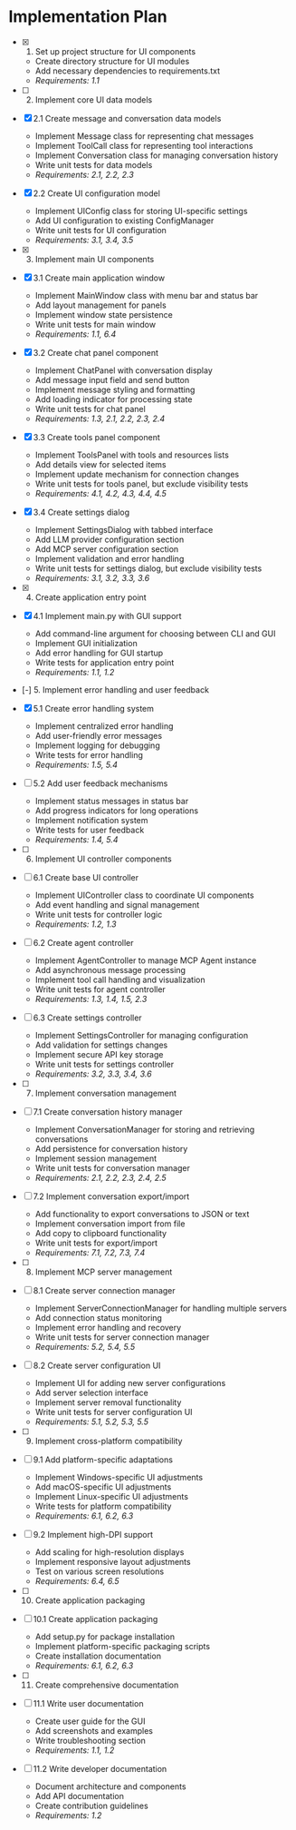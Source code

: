 # Implementation Plan

- [x] 1. Set up project structure for UI components
  - Create directory structure for UI modules
  - Add necessary dependencies to requirements.txt
  - _Requirements: 1.1_

- [ ] 2. Implement core UI data models
- [x] 2.1 Create message and conversation data models
  - Implement Message class for representing chat messages
  - Implement ToolCall class for representing tool interactions
  - Implement Conversation class for managing conversation history
  - Write unit tests for data models
  - _Requirements: 2.1, 2.2, 2.3_

- [x] 2.2 Create UI configuration model
  - Implement UIConfig class for storing UI-specific settings
  - Add UI configuration to existing ConfigManager
  - Write unit tests for UI configuration
  - _Requirements: 3.1, 3.4, 3.5_

- [x] 3. Implement main UI components
- [x] 3.1 Create main application window
  - Implement MainWindow class with menu bar and status bar
  - Add layout management for panels
  - Implement window state persistence
  - Write unit tests for main window
  - _Requirements: 1.1, 6.4_

- [x] 3.2 Create chat panel component
  - Implement ChatPanel with conversation display
  - Add message input field and send button
  - Implement message styling and formatting
  - Add loading indicator for processing state
  - Write unit tests for chat panel
  - _Requirements: 1.3, 2.1, 2.2, 2.3, 2.4_

- [x] 3.3 Create tools panel component
  - Implement ToolsPanel with tools and resources lists
  - Add details view for selected items
  - Implement update mechanism for connection changes
  - Write unit tests for tools panel, but exclude visibility tests
  - _Requirements: 4.1, 4.2, 4.3, 4.4, 4.5_

- [x] 3.4 Create settings dialog
  - Implement SettingsDialog with tabbed interface
  - Add LLM provider configuration section
  - Add MCP server configuration section
  - Implement validation and error handling
  - Write unit tests for settings dialog, but exclude visibility tests
  - _Requirements: 3.1, 3.2, 3.3, 3.6_

- [x] 4. Create application entry point
- [x] 4.1 Implement main.py with GUI support
  - Add command-line argument for choosing between CLI and GUI
  - Implement GUI initialization
  - Add error handling for GUI startup
  - Write tests for application entry point
  - _Requirements: 1.1, 1.2_

- [-] 5. Implement error handling and user feedback
- [x] 5.1 Create error handling system
  - Implement centralized error handling
  - Add user-friendly error messages
  - Implement logging for debugging
  - Write tests for error handling
  - _Requirements: 1.5, 5.4_

- [ ] 5.2 Add user feedback mechanisms
  - Implement status messages in status bar
  - Add progress indicators for long operations
  - Implement notification system
  - Write tests for user feedback
  - _Requirements: 1.4, 5.4_

- [ ] 6. Implement UI controller components
- [ ] 6.1 Create base UI controller
  - Implement UIController class to coordinate UI components
  - Add event handling and signal management
  - Write unit tests for controller logic
  - _Requirements: 1.2, 1.3_

- [ ] 6.2 Create agent controller
  - Implement AgentController to manage MCP Agent instance
  - Add asynchronous message processing
  - Implement tool call handling and visualization
  - Write unit tests for agent controller
  - _Requirements: 1.3, 1.4, 1.5, 2.3_

- [ ] 6.3 Create settings controller
  - Implement SettingsController for managing configuration
  - Add validation for settings changes
  - Implement secure API key storage
  - Write unit tests for settings controller
  - _Requirements: 3.2, 3.3, 3.4, 3.6_

- [ ] 7. Implement conversation management
- [ ] 7.1 Create conversation history manager
  - Implement ConversationManager for storing and retrieving conversations
  - Add persistence for conversation history
  - Implement session management
  - Write unit tests for conversation manager
  - _Requirements: 2.1, 2.2, 2.3, 2.4, 2.5_

- [ ] 7.2 Implement conversation export/import
  - Add functionality to export conversations to JSON or text
  - Implement conversation import from file
  - Add copy to clipboard functionality
  - Write unit tests for export/import
  - _Requirements: 7.1, 7.2, 7.3, 7.4_

- [ ] 8. Implement MCP server management
- [ ] 8.1 Create server connection manager
  - Implement ServerConnectionManager for handling multiple servers
  - Add connection status monitoring
  - Implement error handling and recovery
  - Write unit tests for server connection manager
  - _Requirements: 5.2, 5.4, 5.5_

- [ ] 8.2 Create server configuration UI
  - Implement UI for adding new server configurations
  - Add server selection interface
  - Implement server removal functionality
  - Write unit tests for server configuration UI
  - _Requirements: 5.1, 5.2, 5.3, 5.5_

- [ ] 9. Implement cross-platform compatibility
- [ ] 9.1 Add platform-specific adaptations
  - Implement Windows-specific UI adjustments
  - Add macOS-specific UI adjustments
  - Implement Linux-specific UI adjustments
  - Write tests for platform compatibility
  - _Requirements: 6.1, 6.2, 6.3_

- [ ] 9.2 Implement high-DPI support
  - Add scaling for high-resolution displays
  - Implement responsive layout adjustments
  - Test on various screen resolutions
  - _Requirements: 6.4, 6.5_

- [ ] 10. Create application packaging
- [ ] 10.1 Create application packaging
  - Add setup.py for package installation
  - Implement platform-specific packaging scripts
  - Create installation documentation
  - _Requirements: 6.1, 6.2, 6.3_

- [ ] 11. Create comprehensive documentation
- [ ] 11.1 Write user documentation
  - Create user guide for the GUI
  - Add screenshots and examples
  - Write troubleshooting section
  - _Requirements: 1.1, 1.2_

- [ ] 11.2 Write developer documentation
  - Document architecture and components
  - Add API documentation
  - Create contribution guidelines
  - _Requirements: 1.2_